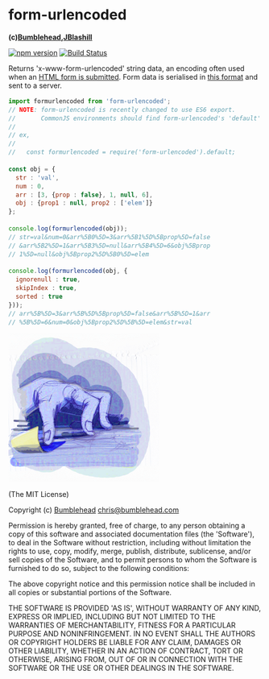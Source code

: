 form-urlencoded
===============
**(c)[Bumblehead][0],[JBlashill][6]**

[![npm version](https://badge.fury.io/js/form-urlencoded.svg)](https://badge.fury.io/js/form-urlencoded) [![Build Status](https://travis-ci.org/iambumblehead/form-urlencoded.svg?branch=master)](https://travis-ci.org/iambumblehead/form-urlencoded)

Returns 'x-www-form-urlencoded' string data, an encoding often used when an [HTML form is submitted][1]. Form data is serialised in [this format][2] and sent to a server.

```javascript
import formurlencoded from 'form-urlencoded';
// NOTE: form-urlencoded is recently changed to use ES6 export.
//       CommonJS environments should find form-urlencoded's 'default' property
//
// ex,
//
//   const formurlencoded = require('form-urlencoded').default;

const obj = {
  str : 'val',
  num : 0,
  arr : [3, {prop : false}, 1, null, 6],
  obj : {prop1 : null, prop2 : ['elem']}
};

console.log(formurlencoded(obj));
// str=val&num=0&arr%5B0%5D=3&arr%5B1%5D%5Bprop%5D=false
// &arr%5B2%5D=1&arr%5B3%5D=null&arr%5B4%5D=6&obj%5Bprop
// 1%5D=null&obj%5Bprop2%5D%5B0%5D=elem

console.log(formurlencoded(obj, {
  ignorenull : true,
  skipIndex : true,
  sorted : true
}));
// arr%5B%5D=3&arr%5B%5D%5Bprop%5D=false&arr%5B%5D=1&arr
// %5B%5D=6&num=0&obj%5Bprop2%5D%5B%5D=elem&str=val
```

[0]: http://www.bumblehead.com                            "bumblehead"
[1]: http://www.w3.org/TR/html4/interact/forms.html#h-17.13.4.1  "w3c"
[2]: http://www.w3.org/TR/html5/forms.html#url-encoded-form-data "w3c"
[3]: http://nodejs.org/api/querystring.html               "node.js qs"
[4]: www.ruby-doc.org/stdlib-1.9.3/libdoc/uri/rdoc/URI.html    "rails"
[5]: https://github.com/visionmedia/node-querystring           "tj qs"
[6]: https://github.com/jblashill/form-urlencoded          "jblashill"
[7]: https://raw.githubusercontent.com/iambumblehead/es5classic/master/es5classic_120x120.png


![scrounge](https://github.com/iambumblehead/scroungejs/raw/master/img/hand.png)

(The MIT License)

Copyright (c) [Bumblehead][0] <chris@bumblehead.com>

Permission is hereby granted, free of charge, to any person obtaining a copy of this software and associated documentation files (the 'Software'), to deal in the Software without restriction, including without limitation the rights to use, copy, modify, merge, publish, distribute, sublicense, and/or sell copies of the Software, and to permit persons to whom the Software is furnished to do so, subject to the following conditions:

The above copyright notice and this permission notice shall be included in all copies or substantial portions of the Software.

THE SOFTWARE IS PROVIDED 'AS IS', WITHOUT WARRANTY OF ANY KIND, EXPRESS OR IMPLIED, INCLUDING BUT NOT LIMITED TO THE WARRANTIES OF MERCHANTABILITY, FITNESS FOR A PARTICULAR PURPOSE AND NONINFRINGEMENT. IN NO EVENT SHALL THE AUTHORS OR COPYRIGHT HOLDERS BE LIABLE FOR ANY CLAIM, DAMAGES OR OTHER LIABILITY, WHETHER IN AN ACTION OF CONTRACT, TORT OR OTHERWISE, ARISING FROM, OUT OF OR IN CONNECTION WITH THE SOFTWARE OR THE USE OR OTHER DEALINGS IN THE SOFTWARE.
   
